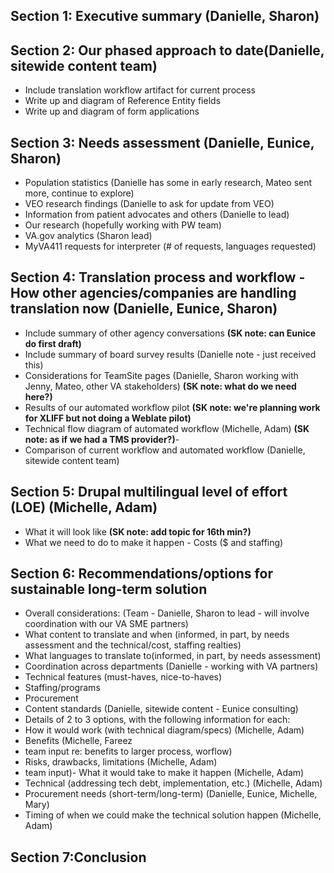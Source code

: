 ## Section 1: Executive summary (Danielle, Sharon)
## Section 2: Our phased approach to date(Danielle, sitewide content team)
- Include translation workflow artifact for current process
- Write up and diagram of Reference Entity fields
- Write up and diagram of form applications

## Section 3: Needs assessment (Danielle, Eunice, Sharon)
- Population statistics (Danielle has some in early research, Mateo sent more, continue to explore)
- VEO research findings (Danielle to ask for update from VEO)
- Information from patient advocates and others (Danielle to lead)
- Our research (hopefully working with PW team)
- VA.gov analytics (Sharon lead)
- MyVA411 requests for interpreter (# of requests, languages requested)

## Section 4: Translation process and workflow - How other agencies/companies are handling translation now (Danielle, Eunice, Sharon)
- Include summary of other agency conversations **(SK note: can Eunice do first draft)**
- Include summary of board survey results (Danielle note - just received this)
- Considerations for TeamSite pages (Danielle, Sharon working with Jenny, Mateo, other VA stakeholders) **(SK note: what do we need here?)**
- Results of our automated workflow pilot **(SK note: we're planning work for XLIFF but not doing a Weblate pilot)**
- Technical flow diagram of automated workflow (Michelle, Adam) **(SK note: as if we had a TMS provider?)**- 
- Comparison of current workflow and automated workflow (Danielle, sitewide content team)

## Section 5: Drupal multilingual level of effort (LOE) (Michelle, Adam)
- What it will look like **(SK note: add topic for 16th min?)**
- What we need to do to make it happen - Costs ($ and staffing)

## Section 6: Recommendations/options for sustainable long-term solution
- Overall considerations: (Team - Danielle, Sharon to lead - will involve coordination with our VA SME partners)
- What content to translate and when (informed, in part, by needs assessment and the technical/cost, staffing realties)
- What languages to translate to(informed, in part, by needs assessment)
- Coordination across departments (Danielle - working with VA partners)
- Technical features (must-haves, nice-to-haves)
- Staffing/programs
- Procurement
- Content standards (Danielle, sitewide content - Eunice consulting)
- Details of 2 to 3 options, with the following information for each:
- How it would work (with technical diagram/specs) (Michelle, Adam)
- Benefits (Michelle, Fareez 
- team input re: benefits to larger process, worflow)
- Risks, drawbacks, limitations (Michelle, Adam)
- team input)- What it would take to make it happen (Michelle, Adam)
- Technical (addressing tech debt, implementation, etc.) (Michelle, Adam)
- Procurement needs (short-term/long-term) (Danielle, Eunice, Michelle, Mary)
- Timing of when we could make the technical solution happen (Michelle, Adam)

## Section 7:Conclusion
